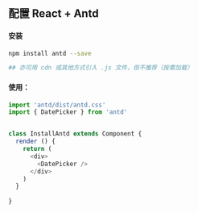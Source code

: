 ## 配置 React + Antd

#### 安装 

```bash
npm install antd --save

## 亦可用 cdn 或其他方式引入 .js 文件，但不推荐（按需加载）
```

#### 使用：

```js
import 'antd/dist/antd.css'
import { DatePicker } from 'antd'


class InstallAntd extends Component {
  render () {
    return (
      <div>
        <DatePicker />
      </div>
    )
  }
  
}
```


